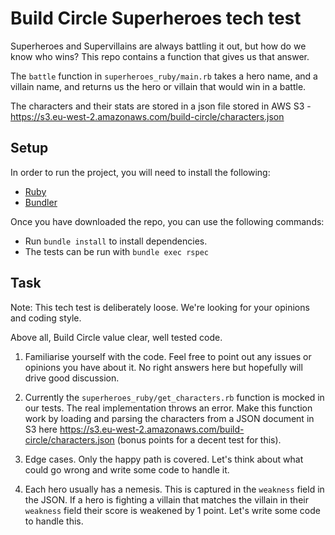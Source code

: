 # Build Circle Superheroes tech test

Superheroes and Supervillains are always battling it out, but how do we know who wins? This repo contains a function that gives us that answer.

The `battle` function in `superheroes_ruby/main.rb` takes a hero name, and a villain name, and returns us the hero or villain that would win in a battle.

The characters and their stats are stored in a json file stored in AWS S3 - https://s3.eu-west-2.amazonaws.com/build-circle/characters.json

## Setup
In order to run the project, you will need to install the following:
- [Ruby](https://www.ruby-lang.org/en/documentation/installation/)
- [Bundler](https://bundler.io/)

Once you have downloaded the repo, you can use the following commands:
- Run `bundle install` to install dependencies.
- The tests can be run with `bundle exec rspec`

## Task

Note: This tech test is deliberately loose. We're looking for your opinions and coding style.

Above all, Build Circle value clear, well tested code.

1. Familiarise yourself with the code. Feel free to point out any issues or opinions you have about it. No right answers here but hopefully will drive good discussion.

2. Currently the `superheroes_ruby/get_characters.rb` function is mocked in our tests. The real implementation throws an error. Make this function work by loading and parsing the characters from a JSON document in S3 here https://s3.eu-west-2.amazonaws.com/build-circle/characters.json (bonus points for a decent test for this).

3. Edge cases. Only the happy path is covered. Let's think about what could go wrong and write some code to handle it.

4. Each hero usually has a nemesis. This is captured in the `weakness` field in the JSON. If a hero is fighting a villain that matches the villain in their `weakness` field their score is weakened by 1 point. Let's write some code to handle this.
